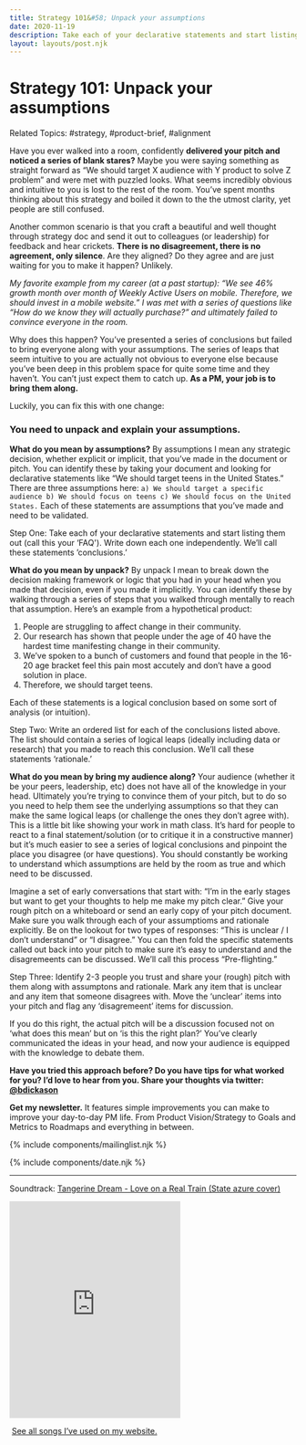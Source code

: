 ```yaml
---
title: Strategy 101&#58; Unpack your assumptions
date: 2020-11-19
description: Take each of your declarative statements and start listing them out (call this your ‘FAQ'). Write down each one independently. We’ll call these statements ’conclusions.’
layout: layouts/post.njk
---
```


# Strategy 101: Unpack your assumptions

Related Topics: #strategy, #product-brief, #alignment

Have you ever walked into a room, confidently **delivered your pitch and** **noticed a series of blank stares?** Maybe you were saying something as straight forward as “We should target X audience with Y product to solve Z problem” and were met with puzzled looks. What seems incredibly obvious and intuitive to you is lost to the rest of the room. You’ve spent months thinking about this strategy and boiled it down to the the utmost clarity, yet people are still confused. 

Another common scenario is that you craft a beautiful and well thought through strategy doc and send it out to colleagues (or leadership) for feedback and hear crickets. **There is no disagreement, there is no agreement, only silence**. Are they aligned? Do they agree and are just waiting for you to make it happen? Unlikely.

*My favorite example from my career (at a past startup): “We see 46% growth month over month of Weekly Active Users on mobile. Therefore, we should invest in a mobile website.” I was met with a series of questions like “How do we know they will actually purchase?” and ultimately failed to convince everyone in the room.*

Why does this happen? You’ve presented a series of conclusions but failed to bring everyone along with your assumptions. The series of leaps that seem intuitive to you are actually not obvious to everyone else because you’ve been deep in this problem space for quite some time and they haven’t. You can’t just expect them to catch up. **As a PM, your job is to bring them along.** 

Luckily, you can fix this with one change:

### **You need to unpack and explain your assumptions.**

**What do you mean by assumptions?** By assumptions I mean any strategic decision, whether explicit or implicit, that you’ve made in the document or pitch. You can identify these by taking your document and looking for declarative statements like “We should target teens in the United States.” There are three assumptions here: `a) We should target a specific audience b) We should focus on teens c) We should focus on the United States.` Each of these statements are assumptions that you’ve made and need to be validated.

<span class="highlight">Step One:</span> Take each of your declarative statements and start listing them out (call this your ‘FAQ'). Write down each one independently. We’ll call these statements ’conclusions.’

**What do you mean by unpack?** By unpack I mean to break down the decision making framework or logic that you had in your head when you made that decision, even if you made it implicitly. You can identify these by walking through a series of steps that you walked through mentally to reach that assumption. Here’s an example from a hypothetical product: 
1. People are struggling to affect change in their community. 
2. Our research has shown that people under the age of 40 have the hardest time manifesting change in their community. 
3. We’ve spoken to a bunch of customers and found that people in the 16-20 age bracket feel this pain most accutely and don’t have a good solution in place. 
4. Therefore, we should target teens. 

Each of these statements is a logical conclusion based on some sort of analysis (or intuition).

<span class="highlight">Step Two:</span>  Write an ordered list for each of the conclusions listed above. The list should contain a series of logical leaps (ideally including data or research) that you made to reach this conclusion. We’ll call these statements ‘rationale.’

**What do you mean by bring my audience along?** Your audience (whether it be your peers, leadership, etc) does not have all of the knowledge in your head. Ultimately you’re trying to convince them of your pitch, but to do so you need to help them see the underlying assumptions so that they can make the same logical leaps (or challenge the ones they don’t agree with). This is a little bit like showing your work in math class. It’s hard for people to react to a final statement/solution (or to critique it in a constructive manner) but it’s much easier to see a series of logical conclusions and pinpoint the place you disagree (or have questions). You should constantly be working to understand which assumptions are held by the room as true and which need to be discussed. 

Imagine a set of early conversations that start with: “I’m in the early stages but want to get your thoughts to help me make my pitch clear.” Give your rough pitch on a whiteboard or send an early copy of your pitch document. Make sure you walk through each of your assumptioms and rationale explicitly. Be on the lookout for two types of responses: “This is unclear / I don’t understand” or “I disagree.” You can then fold the specific statements called out back into your pitch to make sure it’s easy to understand and the disagremeents can be discussed. We’ll call this process “Pre-flighting.”

<span class="highlight">Step Three:</span> Identify 2-3 people you trust and share your (rough) pitch with them along with assumptons and rationale. Mark any item that is unclear and any item that someone disagrees with. Move the ‘unclear’ items into your pitch and flag any ‘disagremeent’ items for discussion.

If you do this right, the actual pitch will be a discussion focused not on ‘what does this mean’ but on ‘is this the right plan?’ You’ve clearly communicated the ideas in your head, and now your audience is equipped with the knowledge to debate them.

**Have you tried this approach before? Do you have tips for what worked for you? I’d love to hear from you. Share your thoughts via twitter: [@bdickason](http://twitter.com/bdickason)**

<strong>Get my newsletter.</strong>  It features simple improvements you can make to improve your day-to-day PM life. From Product Vision/Strategy to Goals and Metrics to Roadmaps and everything in between.


{% include components/mailinglist.njk %}

{% include components/date.njk %}

* * *

Soundtrack: [Tangerine Dream - Love on a Real Train (State azure cover)](https://www.youtube.com/watch?v=ZRSNy8DcIDk)
<iframe src="https://open.spotify.com/embed/track/6ChoCaQSddOrBRock7NpGo" width="300" height="380" frameborder="0" allowtransparency="true" allow="encrypted-media"></iframe>

<img id="spotify"> [See all songs I’ve used on my website.](https://open.spotify.com/playlist/1sjamnHIeKEKqkYVwFtXo9?si=NAShg2i5TzetT69GKQ9Irw)

